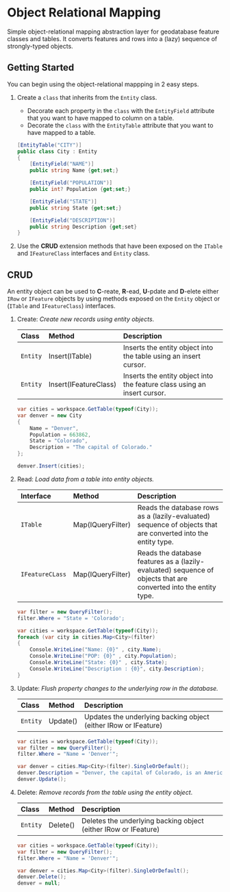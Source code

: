 # Object Relational Mapping
Simple object-relational mapping abstraction layer for geodatabase feature classes and tables. It converts features and rows into a (lazy) sequence of strongly-typed objects.

## Getting Started
You can begin using the object-relational mappping in 2 easy steps.

1. Create a `class` that inherits from the `Entity` class.
    * Decorate each property in the `class` with the `EntityField` attribute that you want to have mapped to column on a table.
    * Decorate the `class` with the `EntityTable` attribute that you want to have mapped to a table.

    ```c#
    [EntityTable("CITY")]
    public class City : Entity
    {
        [EntityField("NAME")]
        public string Name {get;set;}

        [EntityField("POPULATION")]
        public int? Population {get;set;}

        [EntityField("STATE")]
        public string State {get;set;}

        [EntityField("DESCRIPTION")]
        public string Description {get;set}
    }
    ```
2. Use the **CRUD** extension methods that have been exposed on the `ITable` and `IFeatureClass` interfaces and `Entity` class.

## CRUD
An entity object can be used to **C**-reate, **R**-ead, **U**-pdate and **D**-elete either `IRow` or `IFeature` objects by using methods exposed on the `Entity` object or (`ITable` and `IFeatureClass`) interfaces.
  
1. Create: *Create new records using entity objects*.

    Class                   | Method                        | Description
    :-----------------------|:------------------------------|:----------------------|
    `Entity`                | Insert(ITable)                | Inserts the entity object into the table using an insert cursor.
    `Entity`                | Insert(IFeatureClass)         | Inserts the entity object into the feature class using an insert cursor. 

    ```c#
    var cities = workspace.GetTable(typeof(City));
    var denver = new City
    {
        Name = "Denver",
        Population = 663862,
        State = "Colorado",
        Description = "The capital of Colorado."
    };

    denver.Insert(cities);
    ```
2. Read: *Load data from a table into entity objects.*

    Interface               | Method                        | Description
    :-----------------------|:------------------------------|:----------------------|
    `ITable`                | Map(IQueryFilter)             | Reads the database rows as a (lazily-evaluated) sequence of objects that are converted into the entity type.
    `IFeatureCLass`         | Map(IQueryFilter)             | Reads the database features as a (lazily-evaluated) sequence of objects that are converted into the entity type.

    ```c#
    var filter = new QueryFilter();
    filter.Where = "State = 'Colorado';

    var cities = workspace.GetTable(typeof(City));
    foreach (var city in cities.Map<City>(filter)
    {
        Console.WriteLine("Name: {0}" , city.Name);
        Console.WriteLine("POP: {0}" , city.Population);
        Console.WriteLine("State: {0}" , city.State);
        Console.WriteLine("Description : {0}", city.Description);
    }
    ```
3. Update: *Flush property changes to the underlying row in the database.*

    Class                   | Method                        | Description
    :-----------------------|:------------------------------|:----------------------|
    `Entity`                | Update()                      | Updates the underlying backing object (either IRow or IFeature)

    ```c#
    var cities = workspace.GetTable(typeof(City));
    var filter = new QueryFilter();
    filter.Where = "Name = 'Denver'";

    var denver = cities.Map<City>(filter).SingleOrDefault();
    denver.Description = "Denver, the capital of Colorado, is an American metropolis dating to the Old West era. Larimer Square, the city’s oldest block, features landmark 19th-century buildings.";
    denver.Update();

    ```

 4. Delete: *Remove records from the table using the entity object*.

    Class                   | Method                        | Description
    :-----------------------|:------------------------------|:----------------------|
    `Entity`                | Delete()                      | Deletes the underlying backing object (either IRow or IFeature)

    ```c#
    var cities = workspace.GetTable(typeof(City));
    var filter = new QueryFilter();
    filter.Where = "Name = 'Denver'";

    var denver = cities.Map<City>(filter).SingleOrDefault();
    denver.Delete();
    denver = null;
    ```